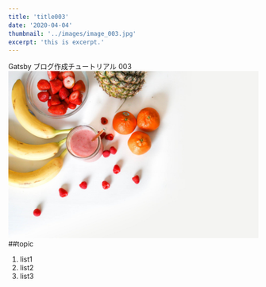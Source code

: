 ```yaml
---
title: 'title003'
date: '2020-04-04'
thumbnail: '../images/image_003.jpg'
excerpt: 'this is excerpt.'
---
```


Gatsby ブログ作成チュートリアル 003
![Sample](../images/image_003.jpg)
##topic

1. list1
2. list2
3. list3
